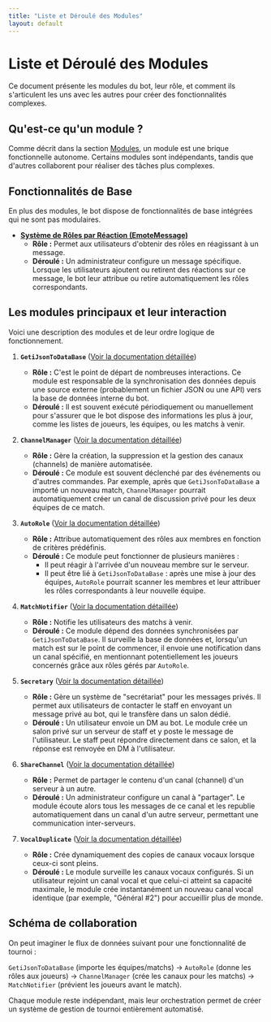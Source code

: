 ```yaml
---
title: "Liste et Déroulé des Modules"
layout: default
---
```


# Liste et Déroulé des Modules

Ce document présente les modules du bot, leur rôle, et comment ils s'articulent les uns avec les autres pour créer des fonctionnalités complexes.

## Qu'est-ce qu'un module ?

Comme décrit dans la section [Modules](./modules.md), un module est une brique fonctionnelle autonome. Certains modules sont indépendants, tandis que d'autres collaborent pour réaliser des tâches plus complexes.

## Fonctionnalités de Base

En plus des modules, le bot dispose de fonctionnalités de base intégrées qui ne sont pas modulaires.

- **[Système de Rôles par Réaction (EmoteMessage)](./emote-message.md)**
  - **Rôle :** Permet aux utilisateurs d'obtenir des rôles en réagissant à un message.
  - **Déroulé :** Un administrateur configure un message spécifique. Lorsque les utilisateurs ajoutent ou retirent des réactions sur ce message, le bot leur attribue ou retire automatiquement les rôles correspondants.

## Les modules principaux et leur interaction

Voici une description des modules et de leur ordre logique de fonctionnement.

1.  **`GetiJsonToDataBase`** ([Voir la documentation détaillée](./modules_pages/GetiJsonToDataBase.md))
    *   **Rôle :** C'est le point de départ de nombreuses interactions. Ce module est responsable de la synchronisation des données depuis une source externe (probablement un fichier JSON ou une API) vers la base de données interne du bot.
    *   **Déroulé :** Il est souvent exécuté périodiquement ou manuellement pour s'assurer que le bot dispose des informations les plus à jour, comme les listes de joueurs, les équipes, ou les matchs à venir.

2.  **`ChannelManager`** ([Voir la documentation détaillée](./modules_pages/ChannelManager.md))
    *   **Rôle :** Gère la création, la suppression et la gestion des canaux (channels) de manière automatisée.
    *   **Déroulé :** Ce module est souvent déclenché par des événements ou d'autres commandes. Par exemple, après que `GetiJsonToDataBase` a importé un nouveau match, `ChannelManager` pourrait automatiquement créer un canal de discussion privé pour les deux équipes de ce match.

3.  **`AutoRole`** ([Voir la documentation détaillée](./modules_pages/AutoRole.md))
    *   **Rôle :** Attribue automatiquement des rôles aux membres en fonction de critères prédéfinis.
    *   **Déroulé :** Ce module peut fonctionner de plusieurs manières :
        *   Il peut réagir à l'arrivée d'un nouveau membre sur le serveur.
        *   Il peut être lié à `GetiJsonToDataBase` : après une mise à jour des équipes, `AutoRole` pourrait scanner les membres et leur attribuer les rôles correspondants à leur nouvelle équipe.

4.  **`MatchNotifier`** ([Voir la documentation détaillée](./modules_pages/MatchNotifier.md))
    *   **Rôle :** Notifie les utilisateurs des matchs à venir.
    *   **Déroulé :** Ce module dépend des données synchronisées par `GetiJsonToDataBase`. Il surveille la base de données et, lorsqu'un match est sur le point de commencer, il envoie une notification dans un canal spécifié, en mentionnant potentiellement les joueurs concernés grâce aux rôles gérés par `AutoRole`.

5.  **`Secretary`** ([Voir la documentation détaillée](./modules_pages/Secretary.md))
    *   **Rôle :** Gère un système de "secrétariat" pour les messages privés. Il permet aux utilisateurs de contacter le staff en envoyant un message privé au bot, qui le transfère dans un salon dédié.
    *   **Déroulé :** Un utilisateur envoie un DM au bot. Le module crée un salon privé sur un serveur de staff et y poste le message de l'utilisateur. Le staff peut répondre directement dans ce salon, et la réponse est renvoyée en DM à l'utilisateur.

6.  **`ShareChannel`** ([Voir la documentation détaillée](./modules_pages/ShareChannel.md))
    *   **Rôle :** Permet de partager le contenu d'un canal (channel) d'un serveur à un autre.
    *   **Déroulé :** Un administrateur configure un canal à "partager". Le module écoute alors tous les messages de ce canal et les republie automatiquement dans un canal d'un autre serveur, permettant une communication inter-serveurs.

7.  **`VocalDuplicate`** ([Voir la documentation détaillée](./modules_pages/VocalDuplicate.md))
    *   **Rôle :** Crée dynamiquement des copies de canaux vocaux lorsque ceux-ci sont pleins.
    *   **Déroulé :** Le module surveille les canaux vocaux configurés. Si un utilisateur rejoint un canal vocal et que celui-ci atteint sa capacité maximale, le module crée instantanément un nouveau canal vocal identique (par exemple, "Général #2") pour accueillir plus de monde.

## Schéma de collaboration

On peut imaginer le flux de données suivant pour une fonctionnalité de tournoi :

`GetiJsonToDataBase` (importe les équipes/matchs) -> `AutoRole` (donne les rôles aux joueurs) -> `ChannelManager` (crée les canaux pour les matchs) -> `MatchNotifier` (prévient les joueurs avant le match).

Chaque module reste indépendant, mais leur orchestration permet de créer un système de gestion de tournoi entièrement automatisé.
